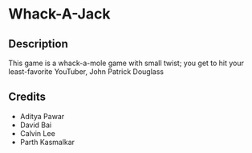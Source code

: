 # Whack-A-Jack

## Description
This game is a whack-a-mole game with small twist; you get to hit your least-favorite YouTuber, John Patrick Douglass

## Credits
* Aditya Pawar
* David Bai
* Calvin Lee
* Parth Kasmalkar
